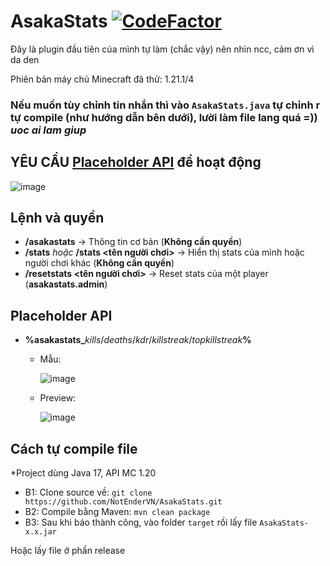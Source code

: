 # AsakaStats [![CodeFactor](https://www.codefactor.io/repository/github/notendervn/asakastats/badge)](https://www.codefactor.io/repository/github/notendervn/asakastats)
Đây là plugin đầu tiên của mình tự làm (chắc vậy) nên nhìn ncc, cảm ơn vì da den

Phiên bản máy chủ Minecraft đã thử: 1.21.1/4

### Nếu muốn tùy chỉnh tin nhắn thì vào `AsakaStats.java` tự chỉnh r tự compile (như hướng dẫn bên dưới), lười làm file lang quá =)) *uoc ai lam giup*
## **YÊU CẦU [Placeholder API](https://www.spigotmc.org/resources/placeholderapi.6245/) để hoạt động**

![image](https://github.com/user-attachments/assets/4b99af92-23f5-44c7-ada7-0f9cf5bdf659)

## Lệnh và quyền
- **/asakastats** -> Thông tin cơ bản (**Không cần quyền**)
- **/stats** *hoặc* **/stats <tên người chơi>** -> Hiển thị stats của mình hoặc người chơi khác (**Không cần quyền**)
- **/resetstats <tên người chơi>** -> Reset stats của một player (**asakastats.admin**)

## Placeholder API
- **%asakastats_**_kills_/_deaths_/_kdr_/_killstreak_/_topkillstreak_**%**
  + Mẫu:

    ![image](https://github.com/user-attachments/assets/54c975ea-6f1f-4e86-bf53-b7313dd9045c)
  + Preview:

    ![image](https://github.com/user-attachments/assets/6ab401be-c985-46bc-bf00-103692957724)



## Cách tự compile file
*Project dùng Java 17, API MC 1.20
- B1: Clone source về: `git clone https://github.com/NotEnderVN/AsakaStats.git`
- B2: Compile bằng Maven: `mvn clean package`
- B3: Sau khi báo thành công, vào folder `target` rồi lấy file `AsakaStats-x.x.jar`

Hoặc lấy file ở phần release
